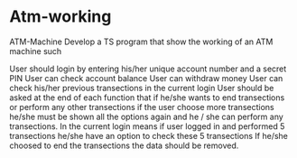 # Atm-working
ATM-Machine Develop a TS program that show the working of an ATM machine such

User should login by entering his/her unique account number and a secret PIN
User can check account balance
User can withdraw money
User can check his/her previous transections in the current login
User should be asked at the end of each function that if he/she wants to end transections or perform any other transections if the user choose more transections he/she must be shown all the options again and he / she can perform any transections.
In the current login means if user logged in and performed 5 transections he/she have an option to check these 5 transections If he/she choosed to end the transections the data should be removed.
